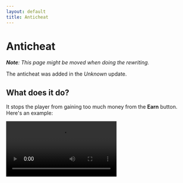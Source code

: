 ```yaml
---
layout: default
title: Anticheat
---
```


# Anticheat

***Note**: This page might be moved when doing the rewriting.*

The anticheat was added in the *Unknown* update.

## What does it do?
It stops the player from gaining too much money from the **Earn** button.\
Here's an example:

<video src="/Special/Anticheat/videos/1.mp4" width=300 controls></video>